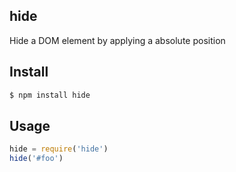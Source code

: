 ## hide

Hide a DOM element by applying a absolute position

## Install

```bash
$ npm install hide
```

## Usage

```js
hide = require('hide')
hide('#foo')
```
